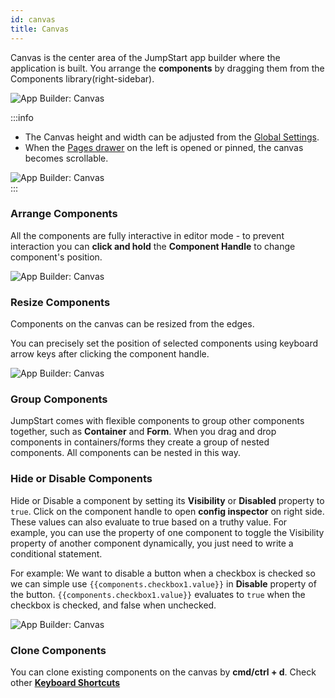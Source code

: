 ```yaml
---
id: canvas
title: Canvas
---
```


Canvas is the center area of the JumpStart app builder where the application is built. You arrange the **components** by dragging them from the Components library(right-sidebar).

<div style={{textAlign: 'center'}}>

<img className="screenshot-full" src="/img/v2-beta/app-builder/canvas/canvas.png" alt="App Builder: Canvas"/>

</div>

:::info
- The Canvas height and width can be adjusted from the [Global Settings](/docs/2.9.4/app-builder/topbar#global-settings).
- When the [Pages drawer](/docs/tutorial/pages) on the left is opened or pinned, the canvas becomes scrollable.

<div style={{textAlign: 'center'}}>

<img className="screenshot-full" src="/img/v2-beta/app-builder/canvas/canvasscroll.gif" alt="App Builder: Canvas"/>

</div>
:::

### Arrange Components

All the components are fully interactive in editor mode - to prevent interaction you can **click and hold** the **Component Handle** to change component's position.

<div style={{textAlign: 'center'}}>

<img className="screenshot-full" src="/img/v2-beta/app-builder/canvas/arrange.png" alt="App Builder: Canvas"/>

</div>

### Resize Components

Components on the canvas can be resized from the edges.

You can precisely set the position of selected components using keyboard arrow keys after clicking the component handle.

<div style={{textAlign: 'center'}}>

<img className="screenshot-full" src="/img/v2-beta/app-builder/canvas/resize.gif" alt="App Builder: Canvas"/>

</div>

### Group Components

JumpStart comes with flexible components to group other components together, such as **Container** and **Form**. When you drag and drop components in containers/forms they create a group of nested components. All components can be nested in this way.

### Hide or Disable Components

Hide or Disable a component by setting its **Visibility** or **Disabled** property to `true`. Click on the component handle to open **config inspector** on right side. These values can also evaluate to true based on a truthy value. For example, you can use the property of one component to toggle the Visibility property of another component dynamically, you just need to write a conditional statement. 

For example: We want to disable a button when a checkbox is checked so we can simple use `{{components.checkbox1.value}}` in **Disable** property of the button. `{{components.checkbox1.value}}` evaluates to `true` when the checkbox is checked, and false when unchecked.

<div style={{textAlign: 'center'}}>

<img className="screenshot-full" src="/img/v2-beta/app-builder/canvas/hide.gif" alt="App Builder: Canvas"/>

</div>

### Clone Components

You can clone existing components on the canvas by **cmd/ctrl + d**. Check other **[Keyboard Shortcuts](/docs/tutorial/keyboard-shortcuts)**

